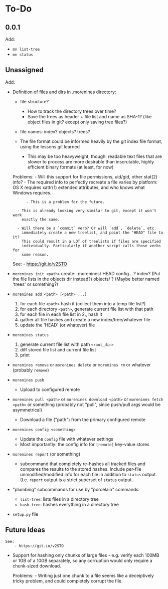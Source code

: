 # To-Do

## 0.0.1

Add:

- `mn list-tree`
- `mn status`

## Unassigned

Add:

- Definition of files and dirs in .morenines directory:
    - file structure?
        - How to track the directory trees over time?
        - Save the trees as header + file list and name as SHA-1? (like object
          files in git? except only saving tree files?)

    - file names: index? objects? trees?

    - The file format could be informed heavily by the git index file format,
      using the lessons git learned
        - This may be too heavyweight, though: readable text files that are
          slower to process are more desirable than inscrutable, highly
          efficient binary formats (at least, for now)

    Problems:
        - Will this support for file permissions, uid/gid, other stat(2) info?
            - The required info to perfectly recreate a file varies by platform:
              OS X requires xattr(1) extended attributes, and who knows what
              Windows requires.

            - This is a problem for the future.

        - This is already looking very similar to git, except it won't work
          exactly the same.

        - Will there be a `commit` verb? Or will `add`, `delete`, etc.
          immediately create a new treelist, and point the "HEAD" file to it?
          This could result in a LOT of treelists if files are specified
          individually. Particularly if another script calls those verbs for
          some reason.

    See:
        - https://git.io/v2STO

- `morenines init <path>`
  create:
    .morenines/
        HEAD
        config
        ...?
        index? (Put the file lists in the objects dir instead?)
        objects/ ? (Maybe better named 'trees' or something?)

- `morenines add <path> [<path> ...]`
    1. for each file `<path>` hash it (collect them into a temp file list?)
    2. for each directory `<path>`, generate current file list with that path
    3. for each file in each file list in 2., hash it
    4. gather all file hashes and create a new index/tree/whatever file
    5. update the 'HEAD' (or whatever) file

- `morenines status`
    1. generate current file list with path `<root_dir>`
    2. diff stored file list and current file list
    3. print

- `morenines remove` or `morenines delete` or `morenines rm` or whatever (probably `remove`)

- `morenines push`
    - Upload to configured remote

- `morenines pull <path>` or `morenines download <path>` or `morenines fetch <path>` or
  something (probably not "pull", since push/pull args would be asymmetrical)
    - Download a file ("path") from the primary configured remote

- `morenines config <something>`
    - Update the `config` file with whatever settings
    - Most importantly: the config info for `[remote]` key-value stores

- `morenines report` (or something)
    - subcommand that completely re-hashes all tracked files and compares the
    results to the stored hashes. Include per-file unmodified/modified info for
    each file in addition to `status` output. (I.e.  `report` output is a
    strict superset of `status` output.

- "plumbing" subcommands for use by "porcelain" commands:
    - `list-tree`: lists files in a directory tree
    - `hash-tree`: hashes everything in a directory tree

- `setup.py` file


## Future Ideas


    See:
        - https://git.io/v2STO


- Support for hashing only chunks of large files - e.g. verify each 100MB or
  1GB of a 10GB separately, so any corruption would only require a chunk-sized
  download.

    Problems:
        - Writing just one chunk to a file seems like a deceiptively tricky
          problem, and could completely corrupt the file.
